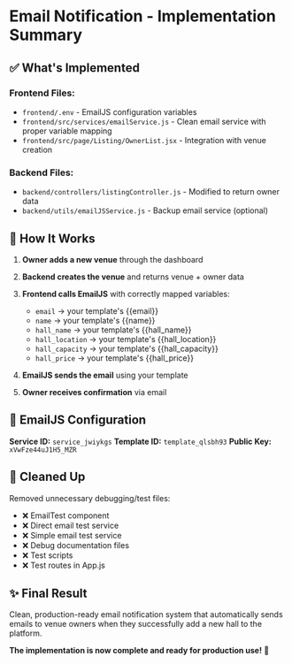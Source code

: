 # Email Notification - Implementation Summary

## ✅ What's Implemented

### Frontend Files:
- `frontend/.env` - EmailJS configuration variables
- `frontend/src/services/emailService.js` - Clean email service with proper variable mapping
- `frontend/src/page/Listing/OwnerList.jsx` - Integration with venue creation

### Backend Files:
- `backend/controllers/listingController.js` - Modified to return owner data
- `backend/utils/emailJSService.js` - Backup email service (optional)

## 🎯 How It Works

1. **Owner adds a new venue** through the dashboard
2. **Backend creates the venue** and returns venue + owner data
3. **Frontend calls EmailJS** with correctly mapped variables:
   - `email` → your template's {{email}}
   - `name` → your template's {{name}}
   - `hall_name` → your template's {{hall_name}}
   - `hall_location` → your template's {{hall_location}}
   - `hall_capacity` → your template's {{hall_capacity}}
   - `hall_price` → your template's {{hall_price}}

4. **EmailJS sends the email** using your template
5. **Owner receives confirmation** via email

## 📧 EmailJS Configuration

**Service ID:** `service_jwiykgs`
**Template ID:** `template_qlsbh93`
**Public Key:** `xVwFze44uJ1H5_MZR`

## 🧹 Cleaned Up

Removed unnecessary debugging/test files:
- ❌ EmailTest component
- ❌ Direct email test service
- ❌ Simple email test service
- ❌ Debug documentation files
- ❌ Test scripts
- ❌ Test routes in App.js

## ✨ Final Result

Clean, production-ready email notification system that automatically sends emails to venue owners when they successfully add a new hall to the platform.

**The implementation is now complete and ready for production use!** 🚀
